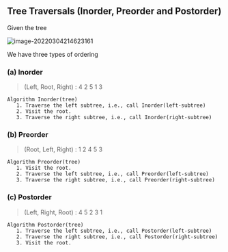 ## Tree Traversals (Inorder, Preorder and Postorder)

Given the tree

![image-20220304214623161](C:\Users\48965\AppData\Roaming\Typora\typora-user-images\image-20220304214623161.png)

We have three types of ordering

### (a) **Inorder**

>  (Left, Root, Right) : 4 2 5 1 3 

```
Algorithm Inorder(tree)
   1. Traverse the left subtree, i.e., call Inorder(left-subtree)
   2. Visit the root.
   3. Traverse the right subtree, i.e., call Inorder(right-subtree)
```

### (b) **Preorder**

>  (Root, Left, Right) : 1 2 4 5 3 

```
Algorithm Preorder(tree)
   1. Visit the root.
   2. Traverse the left subtree, i.e., call Preorder(left-subtree)
   3. Traverse the right subtree, i.e., call Preorder(right-subtree) 
```

### (c) **Postorder** 

> (Left, Right, Root) : 4 5 2 3 1

```
Algorithm Postorder(tree)
   1. Traverse the left subtree, i.e., call Postorder(left-subtree)
   2. Traverse the right subtree, i.e., call Postorder(right-subtree)
   3. Visit the root.
```